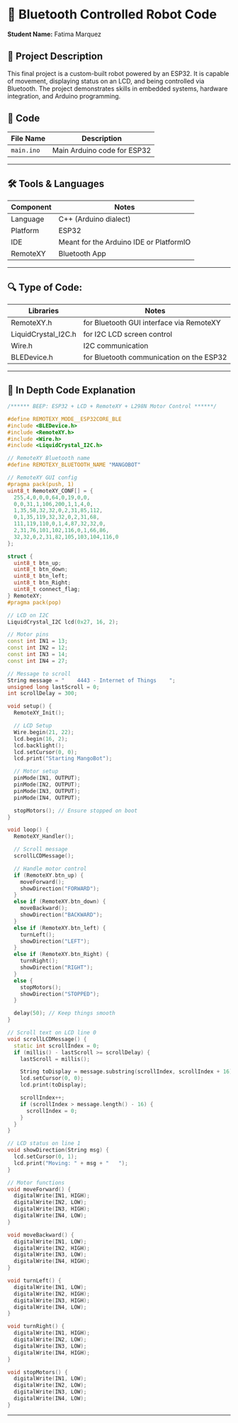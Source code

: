 # 🤖 Bluetooth Controlled Robot Code

**Student Name:** Fatima Marquez

## 🧠 Project Description
This final project is a custom-built robot powered by an ESP32. It is capable of movement, displaying status on an LCD, and being controlled via Bluetooth. The project demonstrates skills in embedded systems, hardware integration, and Arduino programming.

## 📂 Code

| File Name            | Description                                         |
|----------------------|-----------------------------------------------------|
| `main.ino`           | Main Arduino code for ESP32                         |

---

## 🛠️ Tools & Languages
| Component              | Notes                          |
|------------------------|--------------------------------|
| Language      | C++ (Arduino dialect)                   |
| Platform      | ESP32                                   |
| IDE           | Meant for the Arduino IDE or PlatformIO |
| RemoteXY      | Bluetooth App                           |

---

## 🔍 Type of Code:

| Libraries           | Notes                                    |
|---------------------|------------------------------------------|
| RemoteXY.h          | for Bluetooth GUI interface via RemoteXY |
| LiquidCrystal_I2C.h | for I2C LCD screen control               |
| Wire.h              |  I2C communication                       |
| BLEDevice.h         | for Bluetooth communication on the ESP32 |

---

## 📂 In Depth Code Explanation

```cpp
/****** BEEP: ESP32 + LCD + RemoteXY + L298N Motor Control ******/

#define REMOTEXY_MODE__ESP32CORE_BLE
#include <BLEDevice.h>
#include <RemoteXY.h>
#include <Wire.h>
#include <LiquidCrystal_I2C.h>

// RemoteXY Bluetooth name
#define REMOTEXY_BLUETOOTH_NAME "MANGOBOT"

// RemoteXY GUI config
#pragma pack(push, 1)
uint8_t RemoteXY_CONF[] = {
  255,4,0,0,0,64,0,19,0,0,
  0,0,31,1,106,200,1,1,4,0,
  1,35,58,32,32,0,2,31,85,112,
  0,1,35,119,32,32,0,2,31,68,
  111,119,110,0,1,4,87,32,32,0,
  2,31,76,101,102,116,0,1,66,86,
  32,32,0,2,31,82,105,103,104,116,0
};

struct {
  uint8_t btn_up;
  uint8_t btn_down;
  uint8_t btn_left;
  uint8_t btn_Right;
  uint8_t connect_flag;
} RemoteXY;
#pragma pack(pop)

// LCD on I2C
LiquidCrystal_I2C lcd(0x27, 16, 2);

// Motor pins
const int IN1 = 13;
const int IN2 = 12;
const int IN3 = 14;
const int IN4 = 27;

// Message to scroll
String message = "    4443 - Internet of Things    ";
unsigned long lastScroll = 0;
int scrollDelay = 300;

void setup() {
  RemoteXY_Init();

  // LCD Setup
  Wire.begin(21, 22);
  lcd.begin(16, 2);
  lcd.backlight();
  lcd.setCursor(0, 0);
  lcd.print("Starting MangoBot");

  // Motor setup
  pinMode(IN1, OUTPUT);
  pinMode(IN2, OUTPUT);
  pinMode(IN3, OUTPUT);
  pinMode(IN4, OUTPUT);

  stopMotors(); // Ensure stopped on boot
}

void loop() {
  RemoteXY_Handler();

  // Scroll message
  scrollLCDMessage();

  // Handle motor control
  if (RemoteXY.btn_up) {
    moveForward();
    showDirection("FORWARD");
  }
  else if (RemoteXY.btn_down) {
    moveBackward();
    showDirection("BACKWARD");
  }
  else if (RemoteXY.btn_left) {
    turnLeft();
    showDirection("LEFT");
  }
  else if (RemoteXY.btn_Right) {
    turnRight();
    showDirection("RIGHT");
  }
  else {
    stopMotors();
    showDirection("STOPPED");
  }

  delay(50); // Keep things smooth
}

// Scroll text on LCD line 0
void scrollLCDMessage() {
  static int scrollIndex = 0;
  if (millis() - lastScroll >= scrollDelay) {
    lastScroll = millis();

    String toDisplay = message.substring(scrollIndex, scrollIndex + 16);
    lcd.setCursor(0, 0);
    lcd.print(toDisplay);

    scrollIndex++;
    if (scrollIndex > message.length() - 16) {
      scrollIndex = 0;
    }
  }
}

// LCD status on line 1
void showDirection(String msg) {
  lcd.setCursor(0, 1);
  lcd.print("Moving: " + msg + "   ");
}

// Motor functions
void moveForward() {
  digitalWrite(IN1, HIGH);
  digitalWrite(IN2, LOW);
  digitalWrite(IN3, HIGH);
  digitalWrite(IN4, LOW);
}

void moveBackward() {
  digitalWrite(IN1, LOW);
  digitalWrite(IN2, HIGH);
  digitalWrite(IN3, LOW);
  digitalWrite(IN4, HIGH);
}

void turnLeft() {
  digitalWrite(IN1, LOW);
  digitalWrite(IN2, HIGH);
  digitalWrite(IN3, HIGH);
  digitalWrite(IN4, LOW);
}

void turnRight() {
  digitalWrite(IN1, HIGH);
  digitalWrite(IN2, LOW);
  digitalWrite(IN3, LOW);
  digitalWrite(IN4, HIGH);
}

void stopMotors() {
  digitalWrite(IN1, LOW);
  digitalWrite(IN2, LOW);
  digitalWrite(IN3, LOW);
  digitalWrite(IN4, LOW);
}

```

---
